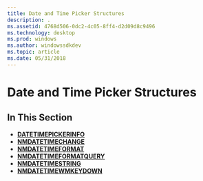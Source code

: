 ```yaml
---
title: Date and Time Picker Structures
description: .
ms.assetid: 4768d506-0dc2-4c05-8ff4-d2d09d8c9496
ms.technology: desktop
ms.prod: windows
ms.author: windowssdkdev
ms.topic: article
ms.date: 05/31/2018
---
```


# Date and Time Picker Structures

## In This Section

-   [**DATETIMEPICKERINFO**](/windows/desktop/api/Commctrl/ns-commctrl-tagdatetimepickerinfo)
-   [**NMDATETIMECHANGE**](/windows/desktop/api/Commctrl/ns-commctrl-tagnmdatetimechange)
-   [**NMDATETIMEFORMAT**](/windows/desktop/api/Commctrl/ns-commctrl-tagnmdatetimeformata)
-   [**NMDATETIMEFORMATQUERY**](/windows/desktop/api/Commctrl/ns-commctrl-tagnmdatetimeformatquerya)
-   [**NMDATETIMESTRING**](/windows/desktop/api/Commctrl/ns-commctrl-tagnmdatetimestringa)
-   [**NMDATETIMEWMKEYDOWN**](/windows/desktop/api/Commctrl/ns-commctrl-tagnmdatetimewmkeydowna)

 

 




